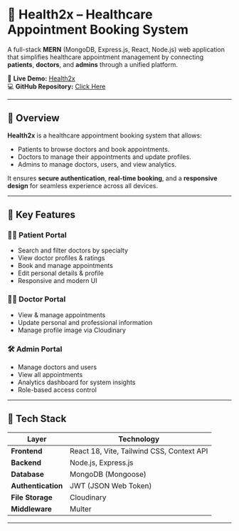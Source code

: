 # 🏥 Health2x – Healthcare Appointment Booking System

A full-stack **MERN** (MongoDB, Express.js, React, Node.js) web application that simplifies healthcare appointment management by connecting **patients**, **doctors**, and **admins** through a unified platform.

🔗 **Live Demo:** [Health2x](https://healthcare-eight-gray.vercel.app/)  
💻 **GitHub Repository:** [Click Here](https://github.com/aks700/Healthcare)

---

## 🚀 Overview

**Health2x** is a healthcare appointment booking system that allows:
- Patients to browse doctors and book appointments.
- Doctors to manage their appointments and update profiles.
- Admins to manage doctors, users, and view analytics.

It ensures **secure authentication**, **real-time booking**, and a **responsive design** for seamless experience across all devices.

---

## 🌟 Key Features

### 👨‍⚕️ Patient Portal
- Search and filter doctors by specialty  
- View doctor profiles & ratings  
- Book and manage appointments  
- Edit personal details & profile  
- Responsive and modern UI  

### 🧑‍💼 Doctor Portal
- View & manage appointments  
- Update personal and professional information  
- Manage profile image via Cloudinary  

### 🛠️ Admin Portal
- Manage doctors and users  
- View all appointments  
- Analytics dashboard for system insights  
- Role-based access control  

---

## 🧩 Tech Stack

| Layer | Technology |
|-------|-------------|
| **Frontend** | React 18, Vite, Tailwind CSS, Context API |
| **Backend** | Node.js, Express.js |
| **Database** | MongoDB (Mongoose) |
| **Authentication** | JWT (JSON Web Token) |
| **File Storage** | Cloudinary |
| **Middleware** | Multer |

---



